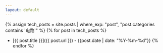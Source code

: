 ```yaml
---
layout: default
---
```


{% assign tech_posts = site.posts | where_exp: "post", "post.categories contains '电路'" %}
{% for post in tech_posts %}
- [{{ post.title }}]({{ post.url }}) - {{post.date | date: "%Y-%m-%d"}}
{% endfor %}
